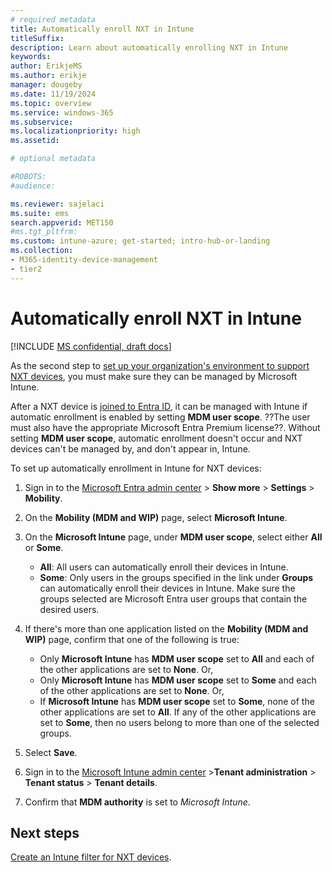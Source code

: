 ```yaml
---
# required metadata
title: Automatically enroll NXT in Intune
titleSuffix:
description: Learn about automatically enrolling NXT in Intune
keywords:
author: ErikjeMS 
ms.author: erikje
manager: dougeby
ms.date: 11/19/2024
ms.topic: overview
ms.service: windows-365
ms.subservice:
ms.localizationpriority: high
ms.assetid: 

# optional metadata

#ROBOTS:
#audience:

ms.reviewer: sajelaci
ms.suite: ems
search.appverid: MET150
#ms.tgt_pltfrm:
ms.custom: intune-azure; get-started; intro-hub-or-landing
ms.collection:
- M365-identity-device-management
- tier2
---
```


# Automatically enroll NXT in Intune

[!INCLUDE [MS confidential, draft docs](../includes/draft-doc.md)]

As the second step to [set up your organization's environment to support NXT devices](deployment-overview.md), you must make sure they can be managed by Microsoft Intune.

After a NXT device is [joined to Entra ID](join-microsoft-entra.md), it can be managed with Intune if automatic enrollment is enabled by setting **MDM user scope**. ??The user must also have the appropriate Microsoft Entra Premium license??. Without setting **MDM user scope**, automatic enrollment doesn't occur and NXT devices can't be managed by, and don't appear in, Intune.

To set up automatically enrollment in Intune for NXT devices:

1. Sign in to the [Microsoft Entra admin center](https://aad.portal.azure.com/) > **Show more** > **Settings** > **Mobility**.
2. On the **Mobility (MDM and WIP)** page, select **Microsoft Intune**.
3. On the **Microsoft Intune** page, under **MDM user scope**, select either **All** or **Some**.

   - **All**: All users can automatically enroll their devices in Intune.
   - **Some**: Only users in the groups specified in the link under **Groups** can automatically enroll their devices in Intune. Make sure the groups selected are Microsoft Entra user groups that contain the desired users.

4. If there's more than one application listed on the **Mobility (MDM and WIP)** page, confirm that one of the following is true:

    - Only **Microsoft Intune** has **MDM user scope** set to **All** and each of the other applications are set to **None**. Or,
    - Only **Microsoft Intune** has **MDM user scope** set to **Some** and each of the other applications are set to **None**. Or,
    - If **Microsoft Intune** has **MDM user scope** set to **Some**, none of the other applications are set to **All**. If any of the other applications are set to **Some**, then no users belong to more than one of the selected groups.

5. Select **Save**.
6. Sign in to the [Microsoft Intune admin center](https://go.microsoft.com/fwlink/?linkid=2109431) >**Tenant administration** > **Tenant status** > **Tenant details**.
7. Confirm that **MDM authority** is set to *Microsoft Intune*.

<!-- ########################## -->
## Next steps

[Create an Intune filter for NXT devices](create-intune-filter.md).
